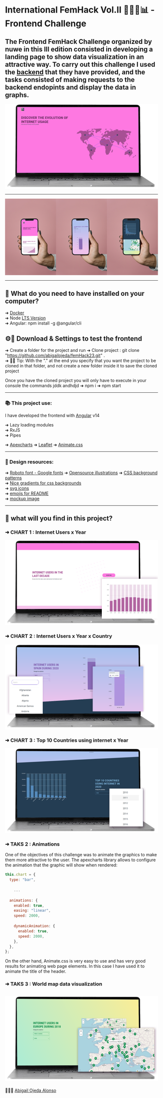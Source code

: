 # International FemHack Vol.II 👩🏻‍💻📊 - Frontend Challenge

The Frontend FemHack Challenge organized by nuwe in this III edition consisted in developing a landing page to show data visualization in an attractive way. 
To carry out this challenge I used the [backend](https://github.com/nuwe-reports/femhack-II-frontend-challenge) that they have provided, and the tasks consisted of making requests to the backend endopints and display the data in graphs.
---

![](screenshots/header.png)

---

![](screenshots/responsive.png)

---

## 📂 What do you need to have installed on your computer?

➜ [Docker](https://www.docker.com/)  
➜ Node [LTS Version](https://nodejs.org/en/)  
➜ Angular: npm install -g @angular/cli  
  
## ⚙️💾 Download & Settings to test the frontend   

➜ Create a folder for the project and run
➜ Clone project :  git clone "https://github.com/abigailojeda/femHack23.git" .  
➜ 💁🏻 Tip: With the "." at the end you specify that you want the project to be cloned in that folder, and not create a new folder inside it to save the cloned project   

Once you have the cloned project you will only have to execute in your console the commands jddk andhdjd
➜ npm i
➜ npm start

---

### 📚 This project use:

I have developed the frontend with [Angular](https://angular.io/) v14

➜ Lazy loading modules  
➜ RxJS  
➜ Pipes

➜ [Apexcharts](https://apexcharts.com/)
➜ [Leaflet](https://leafletjs.com/)
➜ [Animate.css](https://animate.style/)  

---
### 🎨 Design resources:

➜ [Roboto font - Google fonts](https://fonts.google.com/specimen/Roboto?query=roboto)
➜ [Opensource illustrations](https://undraw.co/search)
➜ [CSS background patterns](https://www.magicpattern.design/tools/css-backgrounds)  
➜ [Nice gradients for css backgrounds](https://webgradients.com/)  
➜ [svg icons](https://heroicons.com/)  
➜ [emojis for README](https://emojidb.org/unicorn-emojis)  
➜ [mockup image](https://www.pexels.com/es-es/foto/mano-telefono-inteligente-maqueta-telefono-movil-6612388/)  

---

## 🔎 what will you find in this project?

### ➜ CHART 1 : Internet Users x Year

![](screenshots/firstTask.png)

### ➜ CHART 2 : Internet Users x Year x Country

![](screenshots/secondTask.png)

### ➜ CHART 3 : Top 10 Countries using internet x Year

![](screenshots/thirdTask.png)

### ➜ TAKS 2 : Animations

One of the objectives of this challenge was to animate the graphics to make them more attractive to the user. The apexcharts library allows to configure the animation that the graphic will show when rendered:

```javascript
this.chart = {
  type: "bar",

    ...

  animations: {
    enabled: true,
    easing: "linear",
    speed: 2000,

    dynamicAnimation: {
      enabled: true,
      speed: 2000,
    },
  },
};
```  
  
On the other hand, Animate.css is very easy to use and has very good results for animating web page elements. In this case I have used it to animate the title of the header.  

### ➜ TAKS 3 : World map data visualization  

![](screenshots/mapTask.png)
---

🙋🏻‍♀️ [Abigail Ojeda Alonso](https://es.linkedin.com/in/abigail-ojeda)
